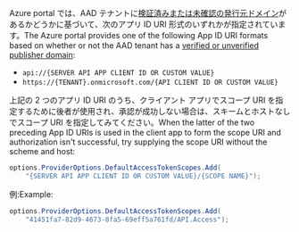 <span data-ttu-id="435e1-101">Azure portal では、AAD テナントに[検証済みまたは未確認の発行元ドメイン](/azure/active-directory/develop/howto-configure-publisher-domain)があるかどうかに基づいて、次のアプリ ID URI 形式のいずれかが指定されています。</span><span class="sxs-lookup"><span data-stu-id="435e1-101">The Azure portal provides one of the following App ID URI formats based on whether or not the AAD tenant has a [verified or unverified publisher domain](/azure/active-directory/develop/howto-configure-publisher-domain):</span></span>

* `api://{SERVER API APP CLIENT ID OR CUSTOM VALUE}`
* `https://{TENANT}.onmicrosoft.com/{API CLIENT ID OR CUSTOM VALUE}`

<span data-ttu-id="435e1-102">上記の 2 つのアプリ ID URI のうち、クライアント アプリでスコープ URI を指定するために後者が使用され、承認が成功しない場合は、スキームとホストなしでスコープ URI を指定してみてください。</span><span class="sxs-lookup"><span data-stu-id="435e1-102">When the latter of the two preceding App ID URIs is used in the client app to form the scope URI and authorization isn't successful, try supplying the scope URI without the scheme and host:</span></span>

```csharp
options.ProviderOptions.DefaultAccessTokenScopes.Add(
    "{SERVER API APP CLIENT ID OR CUSTOM VALUE}/{SCOPE NAME}");
```

<span data-ttu-id="435e1-103">例:</span><span class="sxs-lookup"><span data-stu-id="435e1-103">Example:</span></span>

```csharp
options.ProviderOptions.DefaultAccessTokenScopes.Add(
    "41451fa7-82d9-4673-8fa5-69eff5a761fd/API.Access");
```

